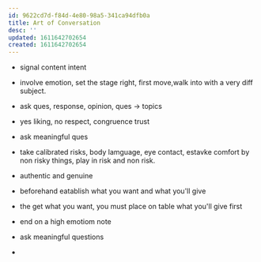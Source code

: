 ```yaml
---
id: 9622cd7d-f84d-4e80-98a5-341ca94dfb0a
title: Art of Conversation
desc: ''
updated: 1611642702654
created: 1611642702654
---
```


- signal content intent
- involve emotion, set the stage right, first move,walk into with a very diff subject.
- ask ques, response, opinion, ques -> topics
- yes liking, no respect, congruence trust
- ask meaningful ques
- take calibrated risks, body lamguage, eye contact, estavke comfort by non risky things, play in risk and non risk.
- authentic and genuine
- beforehand eatablish what you want and what you'll give
- the get what you want, you must place on table what you'll give first
- end on a high emotiom note


- ask meaningful questions
- 